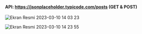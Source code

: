 #### API: https://jsonplaceholder.typicode.com/posts (GET & POST) 
![Ekran Resmi 2023-03-10 14 03 23](https://user-images.githubusercontent.com/13710309/224299864-23f6e16b-5919-4c8d-af6c-a819418942ba.png)

![Ekran Resmi 2023-03-10 14 23 55](https://user-images.githubusercontent.com/13710309/224303943-77e92be6-bbca-4ddf-bc90-cacfed1b1698.png)
